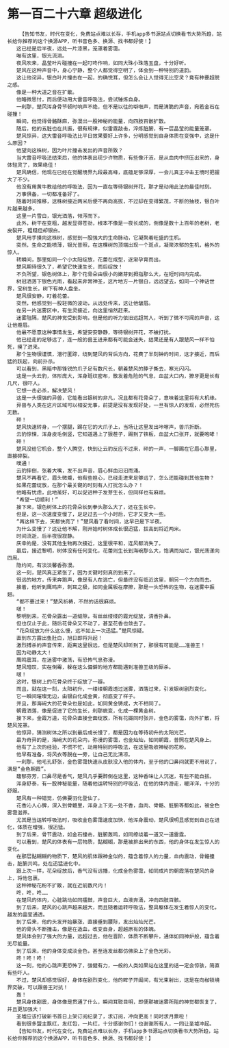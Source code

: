 # 第一百二十六章 超级进化
        【告知书友，时代在变化，免费站点难以长存，手机app多书源站点切换看书大势所趋，站长给你推荐的这个换源APP，听书音色多、换源、找书都好使！】
       这已经是后半夜，远处一片漆黑，笼罩着雾霭。
       唯有这里，银光流淌。
       夜风吹来，晶莹叶片碰撞在一起叮咚作响，如同大珠小珠落玉盘，十分好听。
       楚风在这种声音中，身心宁静，整个人都觉得空明了，体会到一种特别的道韵。
       这让他诧异，银白叶片撞击在一起，的确悦耳，但怎么会让人觉得无比空灵？竟有种要超脱之感。
       像是一种大道之音在扩散。
       他略微思忖，而后便动用大雷音呼吸法，尝试锤炼自身。
       一刹那，楚风浑身骨节顿时响声不绝，但不是以往的噼啪声，而是清脆的声音，宛若金石在碰撞！
       瞬间，他觉得骨骼酥麻，弥漫出一股神秘的能量，向四肢百骸扩散。
       随后，他的五脏也在共振，很有规律，似雷霆敲击，淬炼脏腑，有一层晶莹的能量笼罩。
       楚风惊异，这大雷音呼吸法比平日效果要好上许多，分明感觉到自身体质在变强中，这是什么原因？
       他望向这株树，因为叶片撞击发出的声音所致？
       当大雷音呼吸法结束后，他的体表出现少许物质，有些像汗液，是从血肉中挤压出来的，身体轻灵了，效果绝佳！
       楚风确信，他现在已经在觉醒境界九段最高峰，底蕴足够深厚，一会儿真正冲击王境时把握大了不少。
       他没有用黄牛教给他的呼吸法，因为一直在等待银树开花，那才是动用此法的最佳时刻。
       万事俱备，一切都准备好了。
       随着时间推移，这株树接近两米后便不再向高拔，不过却在变得繁茂，不断的抽枝，银白叶片越来越多。
       这里一片雪白，银光洒落，倾泻而下。
       此外，树干在变粗，越发显得苍劲，根本不像是一夜长成的，倒像是数十上百年的老树，老皮裂开，粗糙但却银白。
       楚风用手摸向这株树，感觉到一股强大的生命脉动，它凝聚着旺盛的生机。
       突然，生命之能喷薄，银光普照，在这棵树的顶端出现一个斑点，凝聚浓郁的生机，格外的惊人。
       转瞬间，那里如同一个小太阳绽放，花蕾在成型，逐渐孕育而出。
       楚风期待很久了，希望它快速生长，而后绽放！
       不负所望，银色树体上，那个花骨朵由很小的嫩芽到拇指那么大，在短时间内完成。
       树冠洒落下银色光雨，看起来非常神圣，这片地方一片银白，远远望去，如同一个神话世界，宝树生长，树下有神人盘坐。
       楚风很安静，盯着花蕾。
       突然，他感觉到一股轻微的波动，从远处传来，这让他皱眉。
       在另一片迷雾区中，有生灵接近，向这里悄然赶来。
       迷雾阻隔，楚风的神觉受到影响，但是他的听力依旧远超常人，听到了微不可闻的声音，这让他蹙眉。
       他最不愿意这种事情发生，希望安安静静，等待银树开花，不被打扰。
       他已经走的足够远了，连一般的兽王进来都有可能会迷失，结果还是有人跟楚风一样不怕死，摸了进来。
       那个生物很谨慎，潜行匿踪，绕到楚风的背后方向，花费了半刻钟的时间，这才接近，而后猛的跃起，向前扑杀。
       可以看到，黑暗中那锋锐的爪子足有数尺长，朝着楚风的脖子撕去，寒光闪闪。
       这是一头云豹，体形庞大，浑身斑纹密布，散发着危险的气息，血盆大口内，獠牙更是长有几尺，很吓人。
       它想一击必杀，解决楚风！
       这是一头很强的异兽，它能看出银树的非凡，况且都有花骨朵了，意味着这里将有大机缘。
       异兽与人类在这片区域可以相安无事，前提是没有发现好处，一旦有惊人的发现，必然死伤无数。
       砰！
       楚风快速转身，一个摆腿，踢在它的大爪子上，当场让这里发出咔嚓声，兽爪折断。
       云豹惊悚，浑身皮毛倒竖，它知道遇上了狠茬子，踢到了铁板，血盆大口张开，就要咆哮！
       砰！
       楚风没给它机会，整个人腾空，快到让云豹反应不过来，砰的一声，一脚踢在它眉心那里，直接碎裂。
       噗通！
       云豹摔倒，张着大嘴，发不出声音，眉心鲜血汩汩而涌。
       楚风不再看它，眉头微蹙，他有些担心，已经走进来足够远了，怎么还能碰到其他生物？
       如果花蕾绽放，在那个最关键的时刻有人打扰怎么办？！
       他略有忧虑，此地虽好，可以促进种子发芽生长，但同样也有麻烦。
       “希望一切顺利！”
       接下来，银色树体上的花骨朵长到拳头那么大了，还在生长中。
       但是，这一次速度变慢了，足足过去一个小时后，它才又变大一些。
       “再这样下去，天都快亮了！”楚风看了看时间，这早已是下半夜。
       为什么变慢了？这让他不解，刚开始时树体成长很迅猛，拔高到将近两米。
       时间流逝，后半夜很寂静。
       庆幸的是，没有其他生物再次接近，这里很平和，连风都消失了。
       最后，接近黎明，树体没有任何变化，花蕾则生长到海碗那么大，饱满而灿烂，银光荡漾向四周。
       隐约间，有淡淡馨香弥漫。
       这一刻，楚风真正紧张了，因为关键时刻真的到来了。
       很远的地方，传来奔跑声，像是有人在逃亡，但最终没有临近这里，朝另一个方向而去。
       接着，他听到鹰鸣声，刺耳之极，如同金属板在摩擦，那是一头恐怖的生物，在迷雾中振翅。
       “都不要过来！”楚风祈祷，不然的话很麻烦。
       啵！
       黎明到来，花骨朵露出一道缝隙，有丝丝缕缕的霞光绽放，清香扑鼻。
       但也仅止于此，随后花骨朵又不动了，甚至花香也敛去了。
       “花朵绽放为什么这么慢，远不如上一次迅猛。”楚风惊疑。
       直到东方露出鱼肚白，旭日即将升起！
       激烈搏杀的声音传来，距离这里很远，但是楚风却听到了，那很有可能是……准兽王！
       因为动静太大！
       鹰鸣震耳，在迷雾中激荡，有恐怖气息弥漫。
       楚风暗叹，实在倒霉，躲在这么偏僻的地方都能遇到准兽王级的厮杀。
       啵！
       这时，银树上的花骨朵终于绽放了一瓣。
       而且，就在这一刻，太阳初升，一缕缕朝霞透过迷雾，洒落过来，引发银树剧烈变化。
       它一瞬间璀璨无边，由银白化成金黄，彻底变了样子。
       并且，那海碗大的花骨朵也是如此，如同黄金铸成，大不相同了。
       朝霞洒落，像是促进了它的生长，刹那蜕变，化成一棵黄金树。
       接下来，金霞万道，花骨朵直接全面绽放，所有花瓣同时张开，金色的雾霭，向外扩散，将楚风笼罩。
       他惊异，猜测树体之所以到最后成长慢了，都是因为在等待初升的太阳光芒。
       最为奇异的是，海碗大的花朵内，弥漫的雾霭，也金灿灿，如同朝霞，普照在楚风身上。
       他有了上次的经验，不慌不忙，动用特别的呼吸法，在这里吸收神秘的花粉。
       他早有准备，将风衣等脱在一旁，让自己无比清凉。
       一刹那，他毛孔舒张，金色雾霭快速从皮肤没入他的体内，至于他的口鼻间就更不用说了，满是“金色朝霞”。
       馥郁芬芳，口鼻尽是香气，楚风几乎要醉倒在这里，这种香味让人沉迷，有些不能自拔。
       浑身舒泰，有一股神秘能量，随着他运转特别的呼吸法，在他的体内游走，暖洋洋，十分的舒服。
       楚风有一种错觉，仿佛要羽化登仙了。
       花香沁人心脾，深入到骨髓里，浑身上下无一处不香，血肉、骨骼、脏腑等都如此，被金色雾霭滋养。
       尤其是当运转呼吸法时，吸收金色雾霭速度加快，他浑身震动，楚风很明显感觉到自己在进化，体质在增强，很迅猛。
       到了后来，骨节震动，如金石撞击，脏腑轰鸣，如同缭绕着一道又一道雷霆。
       可以看到，楚风的体表有一层物质，黏糊糊，那是被排出来的东西，他的身体在发生惊人的变化。
       在那层黏糊糊的物质下，楚风的肌体跟神金似的，蕴含着惊人的力量，血肉震动，骨骼撞击，脏腑共鸣，处在迅猛进化中。
       跟上次一样，花朵绽放后，香气没有远播，化成金色雾霭，如同成片的朝霞落在楚风的身上，将他包裹。
       这种神秘花粉不扩散，就在近前数尺内！
       咚，咚，咚……
       在楚风的体内，心脏跳动如同擂鼓，声音巨大，血液奔涌，冲向四肢百骸。
       到了后来，楚风的心跳声越来越大，而且随着运转呼吸法，整具躯体在发生着惊人的变化，越发的晶莹通透。
       到了后来，他的头发开始暴涨，直接垂到腰际，发出灿灿光芒。
       他的骨头不断撞击，像是在造血，改变自身，超越原有的体魄。
       楚风体会到了强大的力量，远超过去，他在晋阶，体质不断攀升，通体如同神炉般，蕴含着无尽能量。
       到了后来，他的身体变成淡金色，甚至连发丝都仿佛染上了金色光彩。
       咚！咚！咚！
       这一刻，他的心跳声更恐怖了，强健有力，一般的人类如果站在这里的话一定会惊骇，简直有些吓人。
       不过，楚风却感觉很好，身体在剧烈变化，他的眸子开阖间，有光束射出，这是在向枷锁境界突破，可以跟兽王对抗！
       轰！
       楚风身体剧震，身体像是贯通了什么，瞬间耳聪目明，即便那被迷雾所阻的神觉都恢复了，并且更加强大！
       圣墟应该打破新书首日上架订阅纪录了，求订阅，冲向更高！同时求月票啦！
       看到很多盟主飘红，发红包，一片红，十分感谢你们！也谢谢所有人，一同让圣墟冲起。
       【告知书友，时代在变化，免费站点难以长存，手机app多书源站点切换看书大势所趋，站长给你推荐的这个换源APP，听书音色多、换源、找书都好使！】